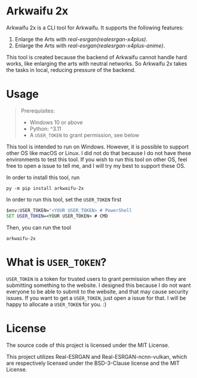 # Arkwaifu 2x

Arkwaifu 2x is a CLI tool for Arkwaifu. It supports the following features:

1. Enlarge the Arts with *real-esrgan(realesrgan-x4plus)*.
2. Enlarge the Arts with *real-esrgan(realesrgan-x4plus-anime)*.

This tool is created because the backend of Arkwaifu cannot handle hard works, like enlarging the arts with neutral
networks. So Arkwaifu 2x takes the tasks in local, reducing pressure of the backend.

# Usage

> Prerequisites:
> - Windows 10 or above
> - Python: ^3.11
> - A `USER_TOKEN` to grant permission, see below

This tool is intended to run on Windows. However, it is possible to support other OS like macOS or Linux. I did not
do that because I do not have these environments to test this tool. If you wish to run this tool on other OS, feel free
to open a issue to tell me, and I will try my best to support these OS.

In order to install this tool, run

```commandline
py -m pip install arkwaifu-2x
```

In order to run this tool, set the `USER_TOKEN` first

```cmd
$env:USER_TOKEN="<YOUR USER_TOKEN> # PowerShell
SET USER_TOKEN=<YOUR USER_TOKEN> # CMD
```

Then, you can run the tool

```commandline
arkwaifu-2x
```

# What is `USER_TOKEN`?

`USER_TOKEN` is a token for trusted users to grant permission when they are submitting something to the website. I
designed this because I do not want everyone to be able to submit to the website, and that may cause security issues.
If you want to get a `USER_TOKEN`, just open a issue for that. I will be happy to allocate a `USER_TOKEN` for you. :)

# License

The source code of this project is licensed under the MIT License.

This project utilizes Real-ESRGAN and Real-ESRGAN-ncnn-vulkan, which are respectively licensed under the BSD-3-Clause
license and the MIT License.
